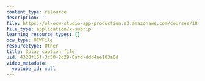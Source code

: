 ```yaml
---
content_type: resource
description: ''
file: https://ol-ocw-studio-app-production.s3.amazonaws.com/courses/18-06sc-linear-algebra-fall-2011/4328f15f3c502d290afdddd4ae103a6d_2uDvRUowBzg.srt
file_type: application/x-subrip
learning_resource_types: []
ocw_type: OCWFile
resourcetype: Other
title: 3play caption file
uid: 4328f15f-3c50-2d29-0afd-ddd4ae103a6d
video_metadata:
  youtube_id: null
---
```

